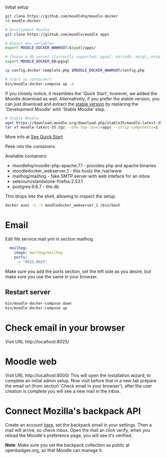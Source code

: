 Initial setup

```bash
git clone https://github.com/moodlehq/moodle-docker
cd moodle-docker

# Development Moodle
git clone https://github.com/moodle/moodle apps

# Export env variables
export MOODLE_DOCKER_WWWROOT=$(pwd)/apps/

# Choose a db server (Currently supported: pgsql, mariadb, mysql, mssql, oracle)
export MOODLE_DOCKER_DB=pgsql

cp config.docker-template.php $MOODLE_DOCKER_WWWROOT/config.php

# Start up containers
bin/moodle-docker-compose up -d
```
If you closely notice, it resembles the 'Quick Start', however, we added the Moodle download as well.
Alternatively, if you prefer the stable version, you can just download and extract the [stable version](https://download.moodle.org/releases/latest/)
by replacing the 'Development Moodle' with 'Stable Moodle' step.

```bash
# Stable Moodle
wget https://download.moodle.org/download.php/stable35/moodle-latest-35.tgz
tar xf moodle-latest-35.tgz --one-top-level=apps --strip-components=1
```


More info at [See Quick Start](https://github.com/moodlehq/moodle-docker)

Peek into the containers:

Available containers:
- moodlehq/moodle-php-apache:7.1 - provides php and apache binaries
- moodledocker_webserver_1 - this hosts the /var/www
- mailhog/mailhog - fake SMTP server with web inteface for an inbox
- selenium/standalone-firefox:2.53.1
- postgres:9.6.7 - the db

This drops into the shell, allowing to inspect the setup.
```bash
docker exec -i -t moodledocker_webserver_1 /bin/bash
```

# Email
Edit file service.mail.yml in section mailhog

```yaml
  mailhog:
    image: mailhog/mailhog
    ports:
      - "8025:8025"
```
Make sure you add the ports section, set the left side as you desire, but make sure you use the same in your browser.

## Restart server
```bash
bin/moodle-docker-compose down
bin/moodle-docker-compose up
```

# Check email in your browser
Visit URL http://localhost:8025/

# Moodle web
Visit URL http://localhost:8000/
This will open the installation wizard, to complete an initial admin setup.
Now visit before that in a new tab prepare the email url (from section 'Check email in your browser'), after the user creation is complete
you will see a new mail in the inbox.

# Connect Mozilla's backpack API
Create an account [here](https://backpack.openbadges.org/), set the backpack email in your settings. Then a mail will arrive, so check inbox.
Open the mail an click verify, when you reload the Moodle's preference page, you will see it's verified.

**Note**: Make sure you set the backpack collection
as public at openbadges.org, so that Moodle can manage it.

